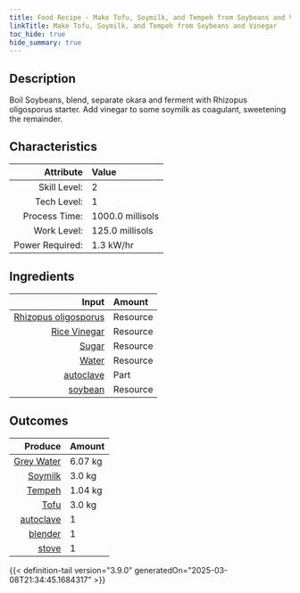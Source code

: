 ```yaml
---
title: Food Recipe - Make Tofu, Soymilk, and Tempeh from Soybeans and Vinegar
linkTitle: Make Tofu, Soymilk, and Tempeh from Soybeans and Vinegar
toc_hide: true
hide_summary: true
---
```

<!-- This is generated by the MarsSim HelpGenertor, do not edit. -->

## Description
 Boil Soybeans, blend, separate okara and ferment with Rhizopus&#10;&#9;&#9;&#9;oligosporus starter. Add vinegar to some soymilk as coagulant,&#10;&#9;&#9;&#9;sweetening the remainder.

## Characteristics

| Attribute      | Value |
|--------:|:------|
|Skill Level:|2|
|Tech Level:|1|
|Process Time:|1000.0 millisols|
|Work Level:|125.0 millisols|
|Power Required:|1.3 kW/hr|

## Ingredients

| Input      | Amount |
|--------:|:------|
|[Rhizopus oligosporus](/docs/definitions/resource/rhizopus-oligosporus)|Resource|0.0014 kg|
|[Rice Vinegar](/docs/definitions/resource/rice-vinegar)|Resource|0.133 kg|
|[Sugar](/docs/definitions/resource/sugar)|Resource|0.028 kg|
|[Water](/docs/definitions/resource/water)|Resource|13.75 kg|
|[autoclave](/docs/definitions/part/autoclave)|Part|1|
|[soybean](/docs/definitions/resource/soybean)|Resource|1.25 kg|

## Outcomes


| Produce      | Amount |
|--------:|:------|
|[Grey Water](/docs/definitions/resource/grey-water)|6.07 kg|
|[Soymilk](/docs/definitions/resource/soymilk)|3.0 kg|
|[Tempeh](/docs/definitions/resource/tempeh)|1.04 kg|
|[Tofu](/docs/definitions/resource/tofu)|3.0 kg|
|[autoclave](/docs/definitions/part/autoclave)|1|
|[blender](/docs/definitions/part/blender)|1|
|[stove](/docs/definitions/part/stove)|1|



{{< definition-tail version="3.9.0" generatedOn="2025-03-08T21:34:45.1684317" >}}



